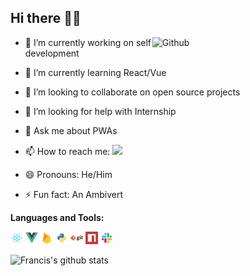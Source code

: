 ## Hi there 👋🏽

<!--

**akojif/akojif** is a ✨ _special_ ✨ repository because its `README.md` (this file) appears on your GitHub profile.

-->
<img width="55%" align="right" alt="Github" src="https://raw.githubusercontent.com/onimur/.github/master/.resources/git-header.svg" />

- 🔭 I’m currently working on self development 

- 🌱 I’m currently learning React/Vue

- 👯 I’m looking to collaborate on open source projects

- 🤔 I’m looking for help with Internship

- 💬 Ask me about PWAs

- 📫 How to reach me: <a href="https://twitter.com/intent/follow?screen_name=akoji_f&tw_p=followbutton"><img src="https://img.shields.io/twitter/follow/akoji_f?label=%40akoji_f&style=social"></a> 

- 😄 Pronouns: He/Him

- ⚡ Fun fact: An Ambivert

**Languages and Tools:**  

<code><img height="20" src="https://raw.githubusercontent.com/github/explore/80688e429a7d4ef2fca1e82350fe8e3517d3494d/topics/react/react.png"></code>
<code><img height="20" src="https://raw.githubusercontent.com/github/explore/80688e429a7d4ef2fca1e82350fe8e3517d3494d/topics/vue/vue.png"></code>
<code><img height="20" src="https://raw.githubusercontent.com/github/explore/80688e429a7d4ef2fca1e82350fe8e3517d3494d/topics/firebase/firebase.png"></code>
<code><img height="20" src="https://raw.githubusercontent.com/github/explore/80688e429a7d4ef2fca1e82350fe8e3517d3494d/topics/python/python.png"></code>
<code><img height="20" src="https://raw.githubusercontent.com/github/explore/80688e429a7d4ef2fca1e82350fe8e3517d3494d/topics/git/git.png"></code>
<code><img height="20" src="https://raw.githubusercontent.com/github/explore/80688e429a7d4ef2fca1e82350fe8e3517d3494d/topics/npm/npm.png"></code>
<code><img height="20" src="https://raw.githubusercontent.com/github/explore/80688e429a7d4ef2fca1e82350fe8e3517d3494d/topics/slack/slack.png"></code>

![Francis's github stats](https://github-readme-stats.vercel.app/api?username=akojif&show_icons=true&hide_border=true)
